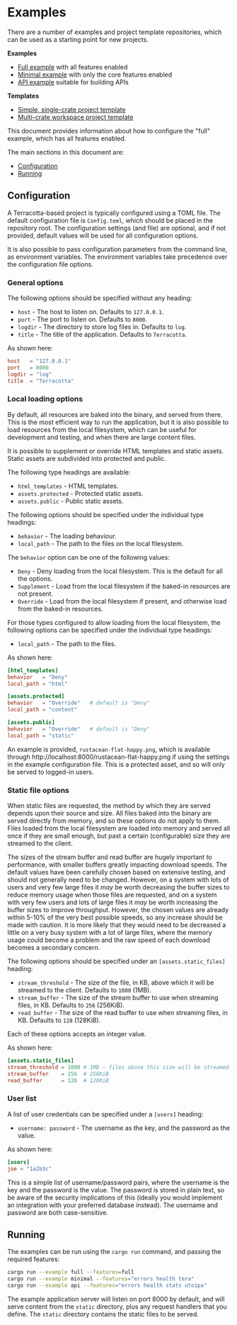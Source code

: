 # Examples

There are a number of examples and project template repositories, which can be
used as a starting point for new projects.

**Examples**

  - [Full example](examples/full) with all features enabled
  - [Minimal example](examples/minimal) with only the core features enabled
  - [API example](examples/api) suitable for building APIs

**Templates**

  - [Simple, single-crate project template](https://github.com/danwilliams/terracotta-template-simple)
  - [Multi-crate workspace project template](https://github.com/danwilliams/terracotta-template-workspace)

This document provides information about how to configure the "full" example,
which has all features enabled.

The main sections in this document are:

  - [Configuration](#configuration)
  - [Running](#running)


## Configuration

A Terracotta-based project is typically configured using a TOML file. The
default configuration file is `Config.toml`, which should be placed in the
repository root. The configuration settings (and file) are optional, and if not
provided, default values will be used for all configuration options.

It is also possible to pass configuration parameters from the command line, as
environment variables. The environment variables take precedence over the
configuration file options.

### General options

The following options should be specified without any heading:

  - `host`   - The host to listen on. Defaults to `127.0.0.1`.
  - `port`   - The port to listen on. Defaults to `8000`.
  - `logdir` - The directory to store log files in. Defaults to `log`.
  - `title`  - The title of the application. Defaults to `Terracotta`.

As shown here:

```toml
host   = "127.0.0.1"
port   = 8000
logdir = "log"
title  = "Terracotta"
```

### Local loading options

By default, all resources are baked into the binary, and served from there. This
is the most efficient way to run the application, but it is also possible to
load resources from the local filesystem, which can be useful for development
and testing, and when there are large content files.

It is possible to supplement or override HTML templates and static assets.
Static assets are subdivided into protected and public.

The following type headings are available:

  - `html_templates`   - HTML templates.
  - `assets.protected` - Protected static assets.
  - `assets.public`    - Public static assets.

The following options should be specified under the individual type headings:

  - `behavior`   - The loading behaviour.
  - `local_path` - The path to the files on the local filesystem.

The `behavior` option can be one of the following values:

  - `Deny`       - Deny loading from the local filesystem. This is the default
                   for all the options.
  - `Supplement` - Load from the local filesystem if the baked-in resources are
                   not present.
  - `Override`   - Load from the local filesystem if present, and otherwise load
                   from the baked-in resources.

For those types configured to allow loading from the local filesystem, the
following options can be specified under the individual type headings:

  - `local_path` - The path to the files.

As shown here:

```toml
[html_templates]
behavior   = "Deny"
local_path = "html"

[assets.protected]
behavior   = "Override"   # default is "Deny"
local_path = "content"

[assets.public]
behavior   = "Override"   # default is "Deny"
local_path = "static"
```

An example is provided, `rustacean-flat-happy.png`, which is available through
http://localhost:8000/rustacean-flat-happy.png if using the settings in the
example configuration file. This is a protected asset, and so will only be
served to logged-in users.

### Static file options

When static files are requested, the method by which they are served depends
upon their source and size. All files baked into the binary are served directly
from memory, and so these options do not apply to them. Files loaded from the
local filesystem are loaded into memory and served all once if they are small
enough, but past a certain (configurable) size they are streamed to the client.

The sizes of the stream buffer and read buffer are hugely important to
performance, with smaller buffers greatly impacting download speeds. The default
values have been carefully chosen based on extensive testing, and should not
generally need to be changed. However, on a system with lots of users and very
few large files it *may* be worth decreasing the buffer sizes to reduce memory
usage when those files are requested, and on a system with very few users and
lots of large files it *may* be worth increasing the buffer sizes to improve
throughput. However, the chosen values are already within 5-10% of the very best
possible speeds, so any increase should be made with caution. It is more likely
that they would need to be decreased a little on a very busy system with a lot
of large files, where the memory usage could become a problem and the raw speed
of each download becomes a secondary concern.

The following options should be specified under an `[assets.static_files]`
heading:

  - `stream_threshold` - The size of the file, in KB, above which it will be
                         streamed to the client. Defaults to `1000` (1MB).
  - `stream_buffer`    - The size of the stream buffer to use when streaming
                         files, in KB. Defaults to `256` (256KiB).
  - `read_buffer`      - The size of the read buffer to use when streaming
                         files, in KB. Defaults to `128` (128KiB).

Each of these options accepts an integer value.

As shown here:

```toml
[assets.static_files]
stream_threshold = 1000 # 1MB — files above this size will be streamed
stream_buffer    = 256  # 256KiB
read_buffer      = 128  # 128KiB
```

### User list

A list of user credentials can be specified under a `[users]` heading:

  - `username: password` - The username as the key, and the password as the
                           value.

As shown here:

```toml
[users]
joe = "1a2b3c"
```

This is a simple list of username/password pairs, where the username is the key
and the password is the value. The password is stored in plain text, so be aware
of the security implications of this (ideally you would implement an integration
with your preferred database instead). The username and password are both
case-sensitive.

## Running

The examples can be run using the `cargo run` command, and passing the required
features:

```sh
cargo run --example full --features=full
cargo run --example minimal --features="errors health tera"
cargo run --example api --features="errors health stats utoipa"
```

The example application server will listen on port 8000 by default, and will
serve content from the `static` directory, plus any request handlers that you
define. The `static` directory contains the static files to be served.


